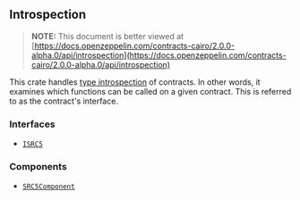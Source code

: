 ## Introspection

> **NOTE:** This document is better viewed at [https://docs.openzeppelin.com/contracts-cairo/2.0.0-alpha.0/api/introspection](https://docs.openzeppelin.com/contracts-cairo/2.0.0-alpha.0/api/introspection)

This crate handles [type introspection](https://en.wikipedia.org/wiki/Type_introspection) of contracts. In other words, it examines which functions can be called on a given contract. This is referred to as the contract's interface.

### Interfaces

- [`ISRC5`](https://docs.openzeppelin.com/contracts-cairo/2.0.0-alpha.0/api/introspection#ISRC5)

### Components

- [`SRC5Component`](https://docs.openzeppelin.com/contracts-cairo/2.0.0-alpha.0/api/introspection#SRC5Component)
